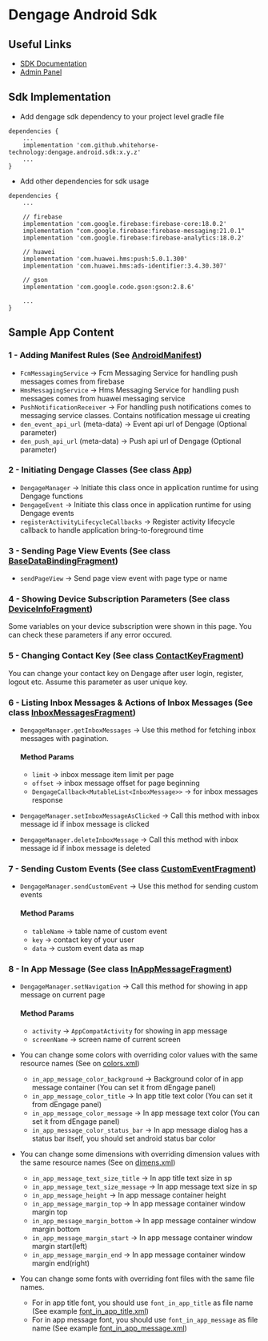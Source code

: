 # Dengage Android Sdk 
## Useful Links
- [SDK Documentation](https://dev.dengage.com/mobile-sdk/android/)
- [Admin Panel](https://appdev.dengage.com/)

## Sdk Implementation
- Add dengage sdk dependency to your project level gradle file
```
dependencies {
    ...
    implementation 'com.github.whitehorse-technology:dengage.android.sdk:x.y.z'
    ...
}
```
- Add other dependencies for sdk usage
```
dependencies {
    ...
    
    // firebase
    implementation 'com.google.firebase:firebase-core:18.0.2'
    implementation "com.google.firebase:firebase-messaging:21.0.1"
    implementation 'com.google.firebase:firebase-analytics:18.0.2'
    
    // huawei
    implementation 'com.huawei.hms:push:5.0.1.300'
    implementation 'com.huawei.hms:ads-identifier:3.4.30.307'
    
    // gson
    implementation 'com.google.code.gson:gson:2.8.6'
    
    ...
}
```

## Sample App Content

### 1 - Adding Manifest Rules (See [AndroidManifest](https://github.com/whitehorse-technology/dengage-android-sdk-sample/blob/master/app/src/main/AndroidManifest.xml))
- `FcmMessagingService` -> Fcm Messaging Service for handling push messages comes from firebase
- `HmsMessagingService` -> Hms Messaging Service for handling push messages comes from huawei messaging service
- `PushNotificationReceiver` -> For handling push notifications comes to messaging service classes. Contains notification message ui creating
- `den_event_api_url` (meta-data) -> Event api url of Dengage (Optional parameter)
- `den_push_api_url`  (meta-data) -> Push api url of Dengage (Optional parameter)

### 2 - Initiating Dengage Classes (See class [App](https://github.com/whitehorse-technology/dengage-android-sdk-sample/blob/main/app/src/main/java/com/dengage/android/kotlin/sample/App.kt))
- `DengageManager` -> Initiate this class once in application runtime for using Dengage functions
- `DengageEvent`   -> Initiate this class once in application runtime for using Dengage events
- `registerActivityLifecycleCallbacks` -> Register activity lifecycle callback to handle application bring-to-foreground time

### 3 - Sending Page View Events (See class [BaseDataBindingFragment](https://github.com/BatuhanCoskun/dEngage-sdk-sample/blob/main/app/src/main/java/com/dengage/android/kotlin/sample/ui/base/BaseDataBindingFragment.kt))
- `sendPageView` -> Send page view event with page type or name

### 4 - Showing Device Subscription Parameters (See class [DeviceInfoFragment](https://github.com/BatuhanCoskun/dEngage-sdk-sample/blob/main/app/src/main/java/com/dengage/android/kotlin/sample/ui/fragment/DeviceInfoFragment.kt))
Some variables on your device subscription were shown in this page. You can check these parameters if any error occured.

### 5 - Changing Contact Key (See class [ContactKeyFragment](https://github.com/BatuhanCoskun/dEngage-sdk-sample/blob/main/app/src/main/java/com/dengage/android/kotlin/sample/ui/fragment/ContactKeyFragment.kt))
You can change your contact key on Dengage after user login, register, logout etc. Assume this parameter as user unique key.

### 6 - Listing Inbox Messages & Actions of Inbox Messages (See class [InboxMessagesFragment](https://github.com/BatuhanCoskun/dEngage-sdk-sample/blob/main/app/src/main/java/com/dengage/android/kotlin/sample/ui/fragment/InboxMessagesFragment.kt))
- `DengageManager.getInboxMessages` -> Use this method for fetching inbox messages with pagination.
    #### Method Params
    - `limit` -> inbox message item limit per page
    - `offset` -> inbox message offset for page beginning
    - `DengageCallback<MutableList<InboxMessage>>` -> for inbox messages response

- `DengageManager.setInboxMessageAsClicked` -> Call this method with inbox message id if inbox message is clicked
- `DengageManager.deleteInboxMessage` -> Call this method with inbox message id if inbox message is deleted

### 7 - Sending Custom Events (See class [CustomEventFragment](https://github.com/BatuhanCoskun/dEngage-sdk-sample/blob/main/app/src/main/java/com/dengage/android/kotlin/sample/ui/fragment/CustomEventFragment.kt))
- `DengageManager.sendCustomEvent` -> Use this method for sending custom events
    #### Method Params
    - `tableName` -> table name of custom event 
    - `key` -> contact key of your user
    - `data` -> custom event data as map

### 8 - In App Message (See class [InAppMessageFragment](https://github.com/BatuhanCoskun/dEngage-sdk-sample/blob/main/app/src/main/java/com/dengage/android/kotlin/sample/ui/fragment/InAppMessageFragment.kt))
- `DengageManager.setNavigation` -> Call this method for showing in app message on current page
    #### Method Params
    - `activity` -> `AppCompatActivity` for showing in app message 
    - `screenName` -> screen name of current screen


- You can change some colors with overriding color values with the same resource names (See on [colors.xml](https://github.com/BatuhanCoskun/dEngage-sdk-sample/blob/main/app/src/main/res/values/colors.xml))
    - `in_app_message_color_background` -> Background color of in app message container (You can set it from dEngage panel)
    - `in_app_message_color_title` -> In app title text color (You can set it from dEngage panel)
    - `in_app_message_color_message` -> In app message text color (You can set it from dEngage panel)
    - `in_app_message_color_status_bar` -> In app message dialog has a status bar itself, you should set android status bar color 

- You can change some dimensions with overriding dimension values with the same resource names (See on [dimens.xml](https://github.com/BatuhanCoskun/dEngage-sdk-sample/blob/main/app/src/main/res/values/dimens.xml))
    - `in_app_message_text_size_title` -> In app title text size in sp
    - `in_app_message_text_size_message` -> In app message text size in sp
    - `in_app_message_height` -> In app message container height
    - `in_app_message_margin_top` -> In app message container window margin top
    - `in_app_message_margin_bottom` -> In app message container window margin bottom
    - `in_app_message_margin_start` -> In app message container window margin start(left)
    - `in_app_message_margin_end` -> In app message container window margin end(right)

- You can change some fonts with overriding font files with the same file names. 
    - For in app title font, you should use `font_in_app_title` as file name (See example [font_in_app_title.xml](https://github.com/BatuhanCoskun/dEngage-sdk-sample/blob/main/app/src/main/res/font/font_in_app_title.xml))
    - For in app message font, you should use `font_in_app_message` as file name (See example [font_in_app_message.xml](https://github.com/BatuhanCoskun/dEngage-sdk-sample/blob/main/app/src/main/res/font/font_in_app_message.xml))
